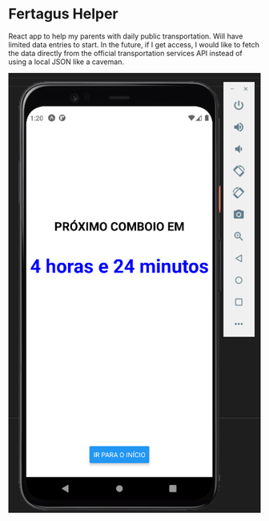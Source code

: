 # Fertagus Helper

React app to help my parents with daily public transportation.
Will have limited data entries to start. In the future, if I get access, I would like to fetch the data directly from the official transportation services API instead of using a local JSON like a caveman.

![screenshot1](screenshot1.png)
